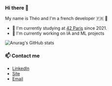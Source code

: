 ### Hi there 👋

My name is Théo and I'm a french developer 🇫🇷 🥖

- :school: I'm currently studying at [42 Paris](https://42.fr/) since 2021.
- :robot: I'm currently working on IA and ML projects

![Anurag's GitHub stats](https://github-readme-stats.vercel.app/api?username=tsannie&count_private=true&show_icons=true&theme=dark)

### 📫 Contact me

- [LinkedIn](https://www.linkedin.com/in/th%C3%A9o-sannie-285744252/)
- [Site](https://sannie.fr/)
- [Email](mailto:theo@sannie.fr)
